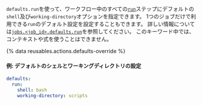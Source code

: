 `defaults.run`を使って、ワークフロー中のすべての[`run`](/actions/using-workflows/workflow-syntax-for-github-actions#jobsjob_idstepsrun)ステップにデフォルトの`shell`及び`working-directory`オプションを指定できます。 1つのジョブだけで利用できる`run`のデフォルト設定を設定することもできます。 詳しい情報については[`jobs.<job_id>.defaults.run`](/actions/using-workflows/workflow-syntax-for-github-actions#jobsjob_iddefaultsrun)を参照してください。 このキーワード中では、コンテキストや式を使うことはできません。

{% data reusables.actions.defaults-override %}

#### 例: デフォルトのシェルとワーキングディレクトリの設定

```yaml
defaults:
  run:
    shell: bash
    working-directory: scripts
```
